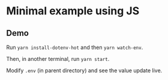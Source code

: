 # Minimal example using JS

## Demo

Run `yarn install-dotenv-hot` and then `yarn watch-env`.

Then, in another terminal, run `yarn start`.

Modify `.env` (in parent directory) and see the value update live.
